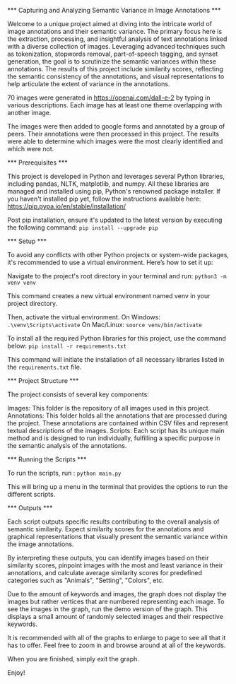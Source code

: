 *** Capturing and Analyzing Semantic Variance in Image Annotations ***

Welcome to a unique project aimed at diving into the intricate world of image annotations and their semantic variance. The primary focus here is the extraction, processing, and insightful analysis of text annotations linked with a diverse collection of images. Leveraging advanced techniques such as tokenization, stopwords removal, part-of-speech tagging, and synset generation, the goal is to scrutinize the semantic variances within these annotations. The results of this project include similarity scores, reflecting the semantic consistency of the annotations, and visual representations to help articulate the extent of variance in the annotations.

70 images were generated in https://openai.com/dall-e-2 by typing in various descriptions. Each image has at least one theme overlapping with another image. 

The images were then added to google forms and annotated by a group of peers. Their annotations were then processed in this project. The results were able to determine which images were the most clearly identified and which were not.

*** Prerequisites ***

This project is developed in Python and leverages several Python libraries, including pandas, NLTK, matplotlib, and numpy. All these libraries are managed and installed using pip, Python's renowned package installer. If you haven't installed pip yet, follow the instructions available here: https://pip.pypa.io/en/stable/installation/ 

Post pip installation, ensure it's updated to the latest version by executing the following command:
```pip install --upgrade pip```

*** Setup ***

To avoid any conflicts with other Python projects or system-wide packages, it's recommended to use a virtual environment. 
Here’s how to set it up:

Navigate to the project's root directory in your terminal and run:
```python3 -m venv venv```

This command creates a new virtual environment named venv in your project directory.

Then, activate the virtual environment.
  On Windows: ```.\venv\Scripts\activate```
  On Mac/Linux:  ```source venv/bin/activate```

To install all the required Python libraries for this project, use the command below:
```pip install -r requirements.txt```

This command will initiate the installation of all necessary libraries listed in the `requirements.txt` file.

*** Project Structure ***

The project consists of several key components:

Images: This folder is the repository of all images used in this project.
Annotations: This folder holds all the annotations that are processed during the project. These annotations are contained within CSV files and represent textual descriptions of the images.
Scripts: Each script has its unique main method and is designed to run individually, fulfilling a specific purpose in the semantic analysis of the annotations.

*** Running the Scripts ***

To run the scripts, run : ```python main.py```

This will bring up a menu in the terminal that provides the options to run the different scripts.

*** Outputs ***

Each script outputs specific results contributing to the overall analysis of semantic similarity. Expect similarity scores for the annotations and graphical representations that visually present the semantic variance within the image annotations.

By interpreting these outputs, you can identify images based on their similarity scores, pinpoint images with the most and least variance in their annotations, and calculate average similarity scores for predefined categories such as "Animals", "Setting", "Colors", etc. 

Due to the amount of keywords and images, the graph does not display the images but rather vertices that are numbered representing each image. To see the images in the graph, run the demo version of the graph. This displays a small amount of randomly selected images and their respective keywords.

It is recommended with all of the graphs to enlarge to page to see all that it has to offer. Feel free to zoom in and browse around at all of the keywords. 

When you are finished, simply exit the graph.

Enjoy!